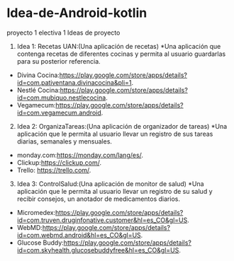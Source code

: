# Idea-de-Android-kotlin
proyecto 1 electiva 1
Ideas de proyecto
1. Idea 1: Recetas UAN:(Una aplicación de recetas)
*Una aplicación que contenga recetas de diferentes cocinas y permita al usuario guardarlas para su posterior referencia.
- Divina Cocina:https://play.google.com/store/apps/details?id=com.pativentana.divinacocina&pli=1.
- Nestlé Cocina:https://play.google.com/store/apps/details?id=com.mubiquo.nestlecocina.
- Vegamecum:https://play.google.com/store/apps/details?id=com.vegamecum.android.

2. Idea 2: OrganizaTareas:(Una aplicación de organizador de tareas)
*Una aplicación que le permita al usuario llevar un registro de sus tareas diarias, semanales y mensuales.
- monday.com:https://monday.com/lang/es/.
- Clickup:https://clickup.com/.
- Trello: https://trello.com/.

3. Idea 3: ControlSalud:(Una aplicación de monitor de salud)
*Una aplicación que le permita al usuario llevar un registro de su salud y recibir consejos, un anotador de medicamentos diarios.
- Micromedex:https://play.google.com/store/apps/details?id=com.truven.druginfonative.customer&hl=es_CO&gl=US.
- WebMD:https://play.google.com/store/apps/details?id=com.webmd.android&hl=es_CO&gl=US.
- Glucose Buddy:https://play.google.com/store/apps/details?id=com.skyhealth.glucosebuddyfree&hl=es_CO&gl=US.
